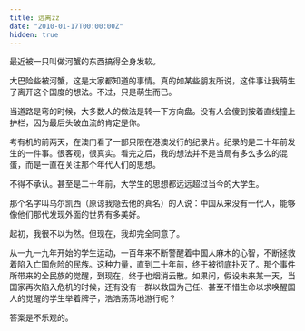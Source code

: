 ```yaml
---
title: 远离zz
date: "2010-01-17T00:00:00Z"
hidden: true
---
```

最近被一只叫做河蟹的东西搞得全身发软。

大巴险些被河蟹，这是大家都知道的事情。真的如某些朋友所说，这件事让我萌生了离开这个国度的想法。不过，只是萌生而已。

当道路是弯的时候，大多数人的做法是转一下方向盘。没有人会傻到按着直线撞上护栏，因为最后头破血流的肯定是你。

考有机的前两天，在澳门看了一部只限在港澳发行的纪录片。纪录的是二十年前发生的一件事。很客观，很真实。看完之后，我的想法并不是当局有多么多么的混蛋，而是一直在关注那个年代人们的思想。

不得不承认。甚至是二十年前，大学生的思想都远远超过当今的大学生。

那个名字叫乌尔凯西（原谅我隐去他的真名）的人说：中国从来没有一代人，能够像他们那代发现外面的世界有多美好。

起初，我很不以为然。但现在，我却完全同意了。

从一九一九年开始的学生运动，一百年来不断警醒着中国人麻木的心智，不断拯救着陷入亡国危险的民族。这种力量，直到二十年前，终于被彻底扑灭了。那个事件所带来的全民族的觉醒，到现在，终于也烟消云散。如果问，假设未来某一天，当国家再次陷入危机的时候，还有没有一群以救国为己任、甚至不惜生命以求唤醒国人的觉醒的学生举着牌子，浩浩荡荡地游行呢？

答案是不乐观的。